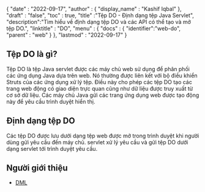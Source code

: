 {
  "date" : "2022-09-17",
  "author" : {
    "display_name" : "Kashif Iqbal"
},
  "draft" : "false",
  "toc" : true,
  "title" :"Tệp DO - Định dạng tệp Java Servlet",
  "description":"Tìm hiểu về định dạng tệp DO và các API có thể tạo và mở tệp DO.",
  "linktitle" : "DO",
  "menu" : {
    "docs" : {
      "identifier":"web-do",
      "parent" : "web"
}
},
  "lastmod" : "2022-09-17"
}

## Tệp DO là gì?

Tệp DO là tệp Java servlet được các máy chủ web sử dụng để phân phối các ứng dụng Java dựa trên web. Nó thường được liên kết với bộ điều khiển Struts của các ứng dụng xử lý tệp. Điều này cho phép các tệp DO tạo các trang web động có giao diện trực quan cũng như dữ liệu được truy xuất từ cơ sở dữ liệu. Các máy chủ Java gửi các trang ứng dụng web được tạo động này để yêu cầu trình duyệt hiển thị.

## Định dạng tệp DO

Các tệp DO được lưu dưới dạng tệp web được mở trong trình duyệt khi người dùng gửi yêu cầu đến máy chủ. servlet xử lý yêu cầu và gửi tệp DO dưới dạng servlet tới trình duyệt yêu cầu.

## Người giới thiệu

* [DML](https://www.upi.pr.it/docs/dynref/pdreferencep8.htm)

